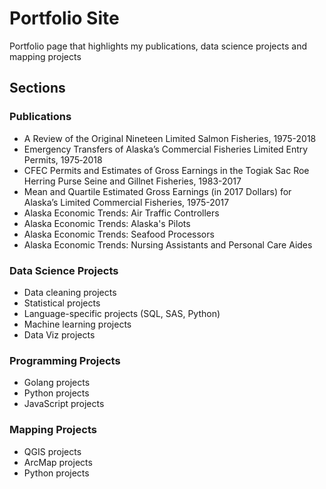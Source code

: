 # Portfolio Site

Portfolio page that highlights my publications, data science projects and mapping projects

## Sections

### Publications
* A Review of the Original Nineteen Limited Salmon Fisheries, 1975-2018
* Emergency Transfers of Alaska’s Commercial Fisheries Limited Entry Permits, 1975‐2018 
* CFEC Permits and Estimates of Gross Earnings in the Togiak Sac Roe Herring Purse Seine and Gillnet Fisheries, 1983-2017 
* Mean and Quartile Estimated Gross Earnings (in 2017 Dollars) for Alaska’s Limited Commercial Fisheries, 1975-2017
* Alaska Economic Trends: Air Traffic Controllers
* Alaska Economic Trends: Alaska's Pilots
* Alaska Economic Trends: Seafood Processors
* Alaska Economic Trends: Nursing Assistants and Personal Care Aides

### Data Science Projects
* Data cleaning projects
* Statistical projects
* Language-specific projects (SQL, SAS, Python)
* Machine learning projects
* Data Viz projects

### Programming Projects
* Golang projects
* Python projects
* JavaScript projects

### Mapping Projects
* QGIS projects
* ArcMap projects
* Python projects
